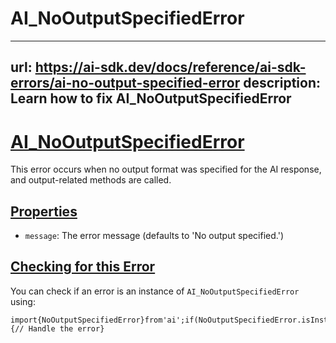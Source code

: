 # AI_NoOutputSpecifiedError


---
url: https://ai-sdk.dev/docs/reference/ai-sdk-errors/ai-no-output-specified-error
description: Learn how to fix AI_NoOutputSpecifiedError
---


# [AI\_NoOutputSpecifiedError](#ai_nooutputspecifiederror)


This error occurs when no output format was specified for the AI response, and output-related methods are called.


## [Properties](#properties)


-   `message`: The error message (defaults to 'No output specified.')


## [Checking for this Error](#checking-for-this-error)


You can check if an error is an instance of `AI_NoOutputSpecifiedError` using:

```
import{NoOutputSpecifiedError}from'ai';if(NoOutputSpecifiedError.isInstance(error)){// Handle the error}
```
